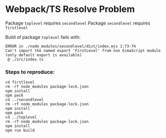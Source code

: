 # Webpack/TS Resolve Problem

Package `toplevel` requires `secondlevel`
Package `secondlevel` requires `firstlevel`

Build of package `toplevel` fails with:

```text
ERROR in ./node_modules/secondlevel/dist/index.mjs 1:73-74
Can't import the named export 'FirstLevel' from non EcmaScript module (only default export is available)
 @ ./src/index.ts
```

### Steps to reproduce:

```shell script
cd firstlevel
rm -rf node_modules package-lock.json
npm install
npm pack
cd ../secondlevel
rm -rf node_modules package-lock.json
npm install
npm pack
cd ../toplevel
rm -rf node_modules package-lock.json
npm install
npm run build
```
